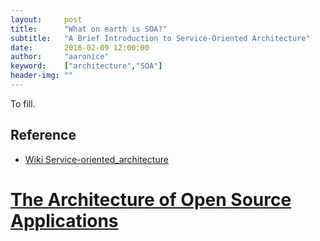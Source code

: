 ```yaml
---
layout:     post
title:      "What on earth is SOA?"
subtitle:   "A Brief Introduction to Service-Oriented Architecture"
date:       2016-02-09 12:00:00
author:     "aaronice"
keyword:    ["architecture","SOA"]
header-img: ""
---
```


To fill.


## Reference

* [Wiki Service-oriented_architecture](https://en.wikipedia.org/wiki/Service-oriented_architecture)
# [The Architecture of Open Source Applications](http://aosabook.org/en/index.html)
